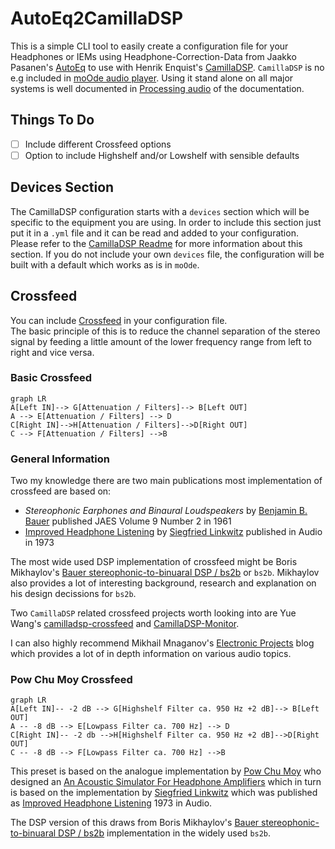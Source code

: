 # AutoEq2CamillaDSP

This is a simple CLI tool to easily create a configuration file for your Headphones or IEMs using Headphone-Correction-Data from Jaakko Pasanen's [AutoEq](https://github.com/jaakkopasanen/AutoEq) to use with Henrik Enquist's [CamillaDSP](https://github.com/HEnquist/camilladsp). `CamillaDSP` is no e.g included in [moOde audio player](https://github.com/moode-player/moode). Using it stand alone on all major systems is well documented in [Processing audio](https://github.com/HEnquist/camilladsp#processing-audio) of the documentation.

## Things To Do
- [ ] Include different Crossfeed options
- [ ] Option to include Highshelf and/or Lowshelf with sensible defaults

## Devices Section
The CamillaDSP configuration starts with a `devices` section which will be specific to the equipment you are using. In order to include this section just put it in a `.yml` file and it can be read and added to your configuration.  
Please refer to the [CamillaDSP Readme](https://github.com/HEnquist/camilladsp#configuration) for more information about this section.
If you do not include your own `devices` file, the configuration will be built with a default which works as is in `moOde`.

## Crossfeed
You can include [Crossfeed](https://en.wikipedia.org/wiki/Crossfeed) in your configuration file.  
The basic principle of this is to reduce the channel separation of the stereo signal by feeding a little amount of the lower frequency range from left to right and vice versa.  

### Basic Crossfeed
```mermaid
graph LR
A[Left IN]--> G[Attenuation / Filters]--> B[Left OUT]
A --> E[Attenuation / Filters] --> D
C[Right IN]-->H[Attenuation / Filters]-->D[Right OUT]
C --> F[Attenuation / Filters] -->B
```

### General Information
Two my knowledge there are two main publications most implementation of crossfeed are based on:  
- *Stereophonic Earphones and Binaural Loudspeakers* by [Benjamin B. Bauer](https://en.wikipedia.org/wiki/Benjamin_Bauer) published JAES Volume 9 Number 2 in 1961
- [Improved Headphone Listening](https://www.linkwitzlab.com/headphone-xfeed.htm) by [Siegfried Linkwitz](https://en.wikipedia.org/wiki/Siegfried_Linkwitz) published in Audio in 1973  

The most wide used DSP implementation of crossfeed might be Boris Mikhaylov's [Bauer stereophonic-to-binuaral DSP / bs2b](http://bs2b.sourceforge.net) or `bs2b`. Mikhaylov also provides a lot of interesting background, research and explanation on his design decissions for `bs2b`.

Two `CamillaDSP` related crossfeed projects worth looking into are Yue Wang's [camilladsp-crossfeed](https://github.com/Wang-Yue/camilladsp-crossfeed) and [CamillaDSP-Monitor](https://github.com/Wang-Yue/CamillaDSP-Monitor).

I can also highly recommend Mikhail Mnaganov's [Electronic Projects](https://melp242.blogspot.com/) blog which provides a lot of in depth information on various audio topics.

### Pow Chu Moy Crossfeed
```mermaid
graph LR
A[Left IN]-- -2 dB --> G[Highshelf Filter ca. 950 Hz +2 dB]--> B[Left OUT]
A -- -8 dB --> E[Lowpass Filter ca. 700 Hz] --> D
C[Right IN]-- -2 db -->H[Highshelf Filter ca. 950 Hz +2 dB]-->D[Right OUT]
C -- -8 dB --> F[Lowpass Filter ca. 700 Hz] -->B
```

This preset is based on the analogue implementation by [Pow Chu Moy](https://jourshifi.wordpress.com/2016/03/17/the-hero-of-diy-audio-pow-chu-moy/) who designed an [An Acoustic Simulator For Headphone Amplifiers](https://headwizememorial.wordpress.com/2018/03/09/an-acoustic-simulator-for-headphone-amplifiers/) which in turn is based on the implementation by [Siegfried Linkwitz](https://en.wikipedia.org/wiki/Siegfried_Linkwitz) which was published as [Improved Headphone Listening](https://www.linkwitzlab.com/headphone-xfeed.htm) 1973 in Audio.  

The DSP version of this draws from Boris Mikhaylov's [Bauer stereophonic-to-binuaral DSP / bs2b](http://bs2b.sourceforge.net) implementation in the widely used `bs2b`.  



